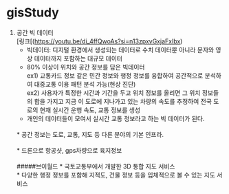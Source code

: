 # gisStudy

1. 공간 빅 데이터<br> [링크[(https://youtu.be/di_4ffQwoAs?si=n13zpxvGxjaFxIbx)
   * 빅데이터: 디지털 환경에서 생성되는 데이터로 수치 데이터뿐 아니라 문자와 영상 데이터까지 포함하는 대규모 데이터<br>
   * 80% 이상이 위치와 공간 정보를 담은 빅데이터<br>
   ex1) 교통카드 정보 같은 민간 정보와 행정 정보를 융합하여 공간적으로 분석하여 대중교통 이용 패턴 분석 가능(현상 진단)<br>
   ex2) 사용자가 특정한 시간과 기간을 두고 위치 정보를 올리면 그 위치 정보들의 합을 가지고 지금 이 도로에 지나가고 있는 차량의 속도를 추정하여 전국 도로의 현재 실시간 운행 속도, 교통 정보를 생성<br>
   * 개인의 데이터들이 모여서 실시간 교통 정보라고 하는 빅 데이터가 된다.<br>
   <br>
   * 공간 정보는 도로, 교통, 지도 등 다른 분야의 기본 인프라.<br>
   <br>
   * 드론으로 항공샷, gps차량으로 육지정보<br>
   <br>
   #####브이월드
   * 국토교통부에서 개발한 3D 통합 지도 서비스<br>
   * 다양한 행정 정보를 포함해 지적도, 건물 정보 등을 입체적으로 볼 수 있는 지도 서비스

   
   

   
   
   
   
